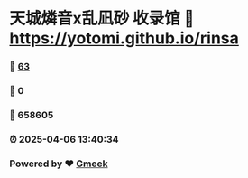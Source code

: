 # 天城燐音x乱凪砂 收录馆 :link: https://yotomi.github.io/rinsa 
### :page_facing_up: [63](https://yotomi.github.io/rinsa/tag.html) 
### :speech_balloon: 0 
### :hibiscus: 658605 
### :alarm_clock: 2025-04-06 13:40:34 
### Powered by :heart: [Gmeek](https://github.com/Meekdai/Gmeek)
